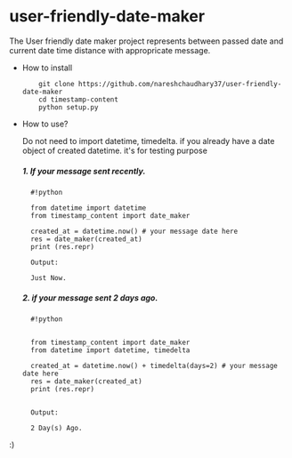 # user-friendly-date-maker

The User friendly date maker project represents between passed date and current date time distance with appropricate message.

* How to install

    ```
        git clone https://github.com/nareshchaudhary37/user-friendly-date-maker
        cd timestamp-content
        python setup.py
    ```

* How to use?

    Do not need to import datetime, timedelta.
    if you already have a date object of created datetime. it's for testing purpose

    ##### 1. If your message sent recently. ###
        
        
        #!python

        from datetime import datetime
        from timestamp_content import date_maker
        
        created_at = datetime.now() # your message date here
        res = date_maker(created_at)
        print (res.repr)
        
        Output:
        
        Just Now.
        

    ##### 2. if your message sent 2 days ago. ###
        

        
        #!python


        from timestamp_content import date_maker
        from datetime import datetime, timedelta
        
        created_at = datetime.now() + timedelta(days=2) # your message date here
        res = date_maker(created_at)
        print (res.repr)
        

        Output:
        
        2 Day(s) Ago.
        


:)

